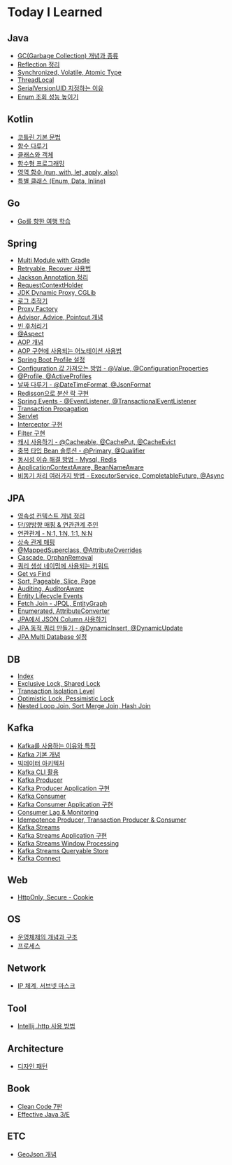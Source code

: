 # Today I Learned

## Java

- [GC(Garbage Collection) 개념과 종류][garbage-collection-type]
- [Reflection 정리][reflection]
- [Synchronized, Volatile, Atomic Type][synchronized-volatile-atomic]
- [ThreadLocal][threadlocal]
- [SerialVersionUID 지정하는 이유][serialVersionUID]
- [Enum 조회 성능 높이기][enum-stream-map]

## Kotlin

- [코틀린 기본 문법][kotlin-basic]
- [함수 다루기][kotlin-function]
- [클래스와 객체][kotlin-class-object]
- [함수형 프로그래밍][kotlin-functional-programming]
- [영역 함수 (run, with, let, apply, also)][kotlin-scope-functions]
- [특별 클래스 (Enum, Data, Inline)][kotlin-special-class]

## Go

- [Go를 향한 여행 학습][a-tour-of-go]

## Spring

- [Multi Module with Gradle][multi-module-with-gradle]
- [Retryable, Recover 사용법][retryable-recover-basic]
- [Jackson Annotation 정리][jackson-annotation]
- [RequestContextHolder][requestcontextholder]
- [JDK Dynamic Proxy, CGLib][jdk-dynamic-proxy-cglib]
- [로그 추적기][log-trace]
- [Proxy Factory][proxy-factory]
- [Advisor, Advice, Pointcut 개념][advisor-advice-pointcut]
- [빈 후처리기][bean-post-processor]
- [@Aspect][aspect]
- [AOP 개념][aop-concept]
- [AOP 구현에 사용되는 어노테이션 사용법][aop-annotations]
- [Spring Boot Profile 설정][profile-config]
- [Configuration 값 가져오는 방법 - @Value, @ConfigurationProperties][property-config]
- [@Profile, @ActiveProfiles][profile-activeprofiles]
- [날짜 다루기 - @DateTimeFormat, @JsonFormat][datetimeformat-jsonformat]
- [Redisson으로 분산 락 구현][redisson]
- [Spring Events - @EventListener, @TransactionalEventListener][spring-events]
- [Transaction Propagation][transaction-propagation]
- [Servlet][servlet-basic]
- [Interceptor 구현][interceptor]
- [Filter 구현][filter]
- [캐시 사용하기 - @Cacheable, @CachePut, @CacheEvict][cacheable-cacheput-cacheevict]
- [중복 타입 Bean 솔루션 - @Primary, @Qualifier][duplicate-bean-primary-qualifier]
- [동시성 이슈 해결 방법 - Mysql, Redis][concurrency-issue-mysql-redis]
- [ApplicationContextAware, BeanNameAware][application-context-bean-name-aware]
- [비동기 처리 여러가지 방법 - ExecutorService, CompletableFuture, @Async][many-async-methods]

## JPA

- [영속성 컨텍스트 개념 정리][persistence-context]
- [단/양방향 매핑 & 연관관계 주인][directional-association-mapping]
- [연관관계 - N:1, 1:N, 1:1, N:N][association-mapping-type]
- [상속 관계 매핑][inheritance-mapping]
- [@MappedSuperclass, @AttributeOverrides][mapped-superclass-mapping]
- [Cascade, OrphanRemoval][cascade-orphanremoval]
- [쿼리 생성 네이밍에 사용되는 키워드][query-creation]
- [Get vs Find][get-find]
- [Sort, Pageable, Slice, Page][sort-pageable-slice-page]
- [Auditing, AuditorAware][auditing-auditoraware]
- [Entity Lifecycle Events][entity-lifecycle-events]
- [Fetch Join - JPQL, EntityGraph][fetch-join-jpql-entitygraph]
- [Enumerated, AttributeConverter][enumerated-attributeconverter]
- [JPA에서 JSON Column 사용하기][jpa-json-column]
- [JPA 동적 쿼리 만들기 - @DynamicInsert, @DynamicUpdate][dynamicinsert-dynamicupdate]
- [JPA Multi Database 설정][jpa-multi-database]

## DB

- [Index][index]
- [Exclusive Lock, Shared Lock][exclusive-shared-lock]
- [Transaction Isolation Level][transaction-isolation-level]
- [Optimistic Lock, Pessimistic Lock][optimistic-pessimistic-lock]
- [Nested Loop Join, Sort Merge Join, Hash Join][nl-sort-merge-hash-join]

## Kafka

- [Kafka를 사용하는 이유와 특징][why-use-kafka]
- [Kafka 기본 개념][kafka-basic]
- [빅데이터 아키텍처][kafka-architecture]
- [Kafka CLI 활용][kafka-cli-command]
- [Kafka Producer][kafka-producer]
- [Kafka Producer Application 구현][kafka-producer-application]
- [Kafka Consumer][kafka-consumer]
- [Kafka Consumer Application 구현][kafka-consumer-application]
- [Consumer Lag & Monitoring][kafka-consumer-lag-monitoring]
- [Idempotence Producer, Transaction Producer & Consumer][kakfa-idempotence-transaction]
- [Kafka Streams][kafka-streams]
- [Kafka Streams Application 구현][kafka-streams-application]
- [Kafka Streams Window Processing][kafka-streams-window-processing]
- [Kafka Streams Queryable Store][kafka-streams-queryable-store]
- [Kafka Connect][kafka-connect]

## Web

- [HttpOnly, Secure - Cookie][cookie-httponly-secure]

## OS

- [운영체제의 개념과 구조][os-basic]
- [프로세스][process-basic]

## Network

- [IP 체계, 서브넷 마스크][ip-class-subnetmask]

## Tool

- [Intellij .http 사용 방법][intellij-http-request]

## Architecture

- [디자인 패턴][design_patterns]

## Book

- [Clean Code 7판][clean-code-7]
- [Effective Java 3/E][effective-java]

## ETC

- [GeoJson 개념][geojson]

[java]: ./java
[garbage-collection-type]: ./java/garbage-collection-type.md
[reflection]: ./java/reflection.md
[synchronized-volatile-atomic]: ./java/synchronized-volatile-atomic.md
[threadlocal]: ./java/threadlocal.md
[jdk-dynamic-proxy-cglib]: ./java/jdk-dynamic-proxy-cglib.md
[serialVersionUID]: ./java/serialVersionUID.md
[enum-stream-map]: ./java/enum-stream-map.md

[kotlin]: ./kotlin
[kotlin-basic]: ./kotlin/kotlin-basic.md
[kotlin-function]: ./kotlin/kotlin-function.md
[kotlin-class-object]: ./kotlin/kotlin-class-object.md
[kotlin-functional-programming]: ./kotlin/kotlin-functional-programming.md
[kotlin-scope-functions]: ./kotlin/kotlin-scope-functions.md
[kotlin-special-class]: ./kotlin/kotlin-special-class.md

[go]: ./go
[a-tour-of-go]: https://github.com/mangchhe/a-tour-of-go

[spring]: ./spring
[multi-module-with-gradle]: ./spring/multi-module-with-gradle.md 
[retryable-recover-basic]: ./spring/retryable-recover-basic.md
[jackson-annotation]: ./spring/jackson-annotation.md
[requestcontextholder]: ./spring/requestcontextholder.md
[log-trace]: ./spring/log-trace.md
[proxy-factory]: ./spring/proxy-factory.md
[advisor-advice-pointcut]: ./spring/advisor-advice-pointcut.md
[bean-post-processor]: ./spring/bean-post-processor.md
[aspect]: ./spring/aspect.md
[aop-concept]: ./spring/aop-concept.md
[aop-annotations]: ./spring/aop-annotations.md
[profile-config]: ./spring/profile-config.md
[property-config]: ./spring/property-config.md
[profile-activeprofiles]: ./spring/profile-activeprofiles.md
[datetimeformat-jsonformat]: ./spring/datetimeformat-jsonformat.md
[redisson]: https://github.com/TIL-Repo/redisson-study
[spring-events]: https://github.com/TIL-Repo/spring-study/tree/main/EventListener
[transaction-propagation]: ./spring/transaction-propagation.md
[servlet-basic]: ./spring/servlet-basic.md
[interceptor]: https://mangchhe.github.io/springboot/2021/12/08/SpringBootInterceptor
[filter]: https://mangchhe.github.io/springboot/2021/12/02/SpringBootFilter
[cacheable-cacheput-cacheevict]: https://mangchhe.github.io/springboot/2021/09/15/SpringBootCache
[duplicate-bean-primary-qualifier]: ./spring/duplicate-bean-primary-qualifier.md
[concurrency-issue-mysql-redis]: ./spring/concurrency-issue-mysql-redis.md
[application-context-bean-name-aware]: ./spring/application-context-bean-name-aware.md
[many-async-methods]: https://github.com/TIL-Repo/spring-study/tree/main/Async

[jpa]: ./jpa
[persistence-context]: ./jpa/persistence-context.md
[directional-association-mapping]: ./jpa/directional-association-mapping.md
[association-mapping-type]: ./jpa/association-mapping-type.md
[inheritance-mapping]: ./jpa/inheritance-mapping.md
[mapped-superclass-mapping]: ./jpa/mapped-superclass-mapping.md
[cascade-orphanremoval]: ./jpa/cascade-orphanremoval.md
[query-creation]: ./jpa/query-creation.md
[get-find]: ./jpa/get-find.md
[sort-pageable-slice-page]: ./jpa/sort-pageable-slice-page.md
[auditing-auditoraware]: ./jpa/auditing-auditoraware.md
[entity-lifecycle-events]: ./jpa/entity-lifecycle-events.md
[fetch-join-jpql-entitygraph]: ./jpa/fetch-join-jpql-entitygraph.md
[enumerated-attributeconverter]: ./jpa/enumerated-attributeconverter.md
[jpa-json-column]: ./spring/jpa-json-column.md
[dynamicinsert-dynamicupdate]: https://mangchhe.github.io/jpa/2021/09/06/EntityDynamicQuery
[jpa-multi-database]: ./jpa/jpa-multi-database.md

[db]: ./database
[index]: ./database/index.md
[exclusive-shared-lock]: ./database/exclusive-shared-lock.md
[transaction-isolation-level]: ./database/transaction-isolation-level.md
[optimistic-pessimistic-lock]: ./database/optimistic-pessimistic-lock.md
[nl-sort-merge-hash-join]: ./database/nl-sort-merge-hash-join.md

[kafka]: ./kafka
[why-use-kafka]: ./kafka/why-use-kafka.md
[kafka-basic]: https://github.com/mangchhe/_TIL/blob/main/kafka/kafka-basic.md
[kafka-architecture]: https://github.com/mangchhe/_TIL/blob/main/kafka/kafka-architecture.md
[kafka-cli-command]: https://github.com/mangchhe/_TIL/blob/main/kafka/kafka-cli-command.md
[kafka-producer]: https://github.com/mangchhe/_TIL/blob/main/kafka/kafka-producer.md
[kafka-producer-application]: https://github.com/mangchhe/_TIL/blob/main/kafka/kafka-producer-application.md
[kafka-consumer]: https://github.com/mangchhe/_TIL/blob/main/kafka/kafka-consumer.md
[kafka-consumer-application]: https://github.com/mangchhe/_TIL/blob/main/kafka/kafka-consumer-application.md
[kafka-consumer-lag-monitoring]: https://github.com/mangchhe/_TIL/blob/main/kafka/kafka-consumer-lag-monitoring.md
[kakfa-idempotence-transaction]: https://github.com/mangchhe/_TIL/blob/main/kafka/kakfa-idempotence-transaction.md
[kafka-streams]: https://github.com/mangchhe/_TIL/blob/main/kafka/kafka-streams.md
[kafka-streams-application]: https://github.com/mangchhe/_TIL/blob/main/kafka/kafka-streams-application.md
[kafka-streams-window-processing]: https://github.com/mangchhe/_TIL/blob/main/kafka/kafka-streams-window-processing.md
[kafka-streams-queryable-store]: https://github.com/mangchhe/_TIL/blob/main/kafka/kafka-streams-queryable-store.md
[kafka-connect]: https://github.com/mangchhe/_TIL/blob/main/kafka/kafka-connect.md

[web]: ./web
[cookie-httponly-secure]: ./web/cookie-httponly-secure.md

[os]: ./os
[os-basic]: ./os/os-basic.md
[process-basic]: ./os/process-basic.md

[network]: ./network
[ip-class-subnetmask]: ./network/ip-class-subnetmask.md

[tool]: ./tool
[intellij-http-request]: ./tool/intellij-http-request.md

[architecture]: ./architecture
[design_patterns]: https://github.com/mangchhe/design_patterns

[book]: ./book
[clean-code-7]: https://github.com/BookBundle/book-cleancode
[effective-java]: https://github.com/BookBundle/book-effective-java

[etc]: ./etc
[geojson]: https://github.com/mangchhe/mapbox-sample

